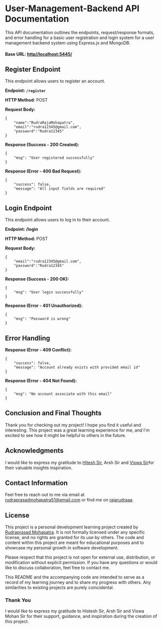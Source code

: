 # User-Management-Backend API Documentation

This API documentation outlines the endpoints, request/response formats, and error handling for a basic user registration and login system for a user management backend system using Express.js and MongoDB.

#### Base URL: [http//localhost:5445/](http//localhost:5445/)

## Register Endpoint
This endpoint allows users to register an account.

**Endpoint: `/register`**

**HTTP Method**: POST

**Request Body:**
```
{
    "name":"RudraRajaMohapatra",
    "email":"rudra12345@gmail.com",
    "password":"Rudra12345"
}
```
**Response (Success - 200 Created):**
```
{
    "msg": "User registered successfully"
}
```
**Response (Error - 400 Bad Request):**
```
{
    "success": false,
    "message": "All input fields are required"
}
```

## Login Endpoint
This endpoint allows users to log in to their account.

**Endpoint: /login**

**HTTP Method:** POST

**Request Body:**
```
{
    "email":"rudra12345@gmail.com",
    "password":"Rudra12345"
}
```
**Response (Success - 200 OK):**
```
{
    "msg": "User login successfully"
}
```
**Response (Error - 401 Unauthorized):**
```
{
    "msg": "Password is wrong"
}
```

## Error Handling

**Response (Error - 409 Conflict):**
```
{
    "success": false,
    "message": "Account already exists with provided email id"
}
```
**Response (Error - 404 Not Found):**
```
{
    "msg": "No account associate with this email"
}
```
## Conclusion and Final Thoughts

Thank you for checking out my project! I hope you find it useful and interesting. This project was a great learning experience for me, and I'm excited to see how it might be helpful to others in the future.

## Acknowledgments

I would like to express my gratitude to [Hitesh Sir](https://github.com/hiteshchoudhary), Arsh Sir and [Viswa Sir](https://github.com/Vishwa07dev)for their valuable insights inspiration.

## Contact Information

Feel free to reach out to me via email at rudraprasadmohapatra51@email.com or find me on [rajarudraaa](https://twitter.com/rajarudraaa).

## License

This project is a personal development learning project created by [Rudraprasad Mohapatra](https://github.com/Rudraprasad-Mohapatra). It is not formally licensed under any specific license, and no rights are granted for its use by others. The code and content within this project are meant for educational purposes and to showcase my personal growth in software development.

Please respect that this project is not open for external use, distribution, or modification without explicit permission. If you have any questions or would like to discuss collaboration, feel free to contact me.

This README and the accompanying code are intended to serve as a record of my learning journey and to share my progress with others. Any similarities to existing projects are purely coincidental.

### Thank You

I would like to express my gratitude to Histesh Sir, Arsh Sir and Viswa Mohan Sir for their support, guidance, and inspiration during the creation of this project.